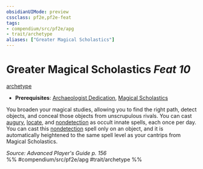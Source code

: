 ```yaml
---
obsidianUIMode: preview
cssclass: pf2e,pf2e-feat
tags:
- compendium/src/pf2e/apg
- trait/archetype
aliases: ["Greater Magical Scholastics"]
---
```

# Greater Magical Scholastics  *Feat 10*  
[archetype](rules/traits/archetype.md)  

- **Prerequisites**: [Archaeologist Dedication](compendium/feats/archaeologist-dedication-apg.md), [Magical Scholastics](compendium/feats/magical-scholastics-apg.md)

You broaden your magical studies, allowing you to find the right path, detect objects, and conceal those objects from unscrupulous rivals. You can cast [augury](compendium/spells/augury.md), [locate](compendium/spells/locate.md), and [nondetection](compendium/spells/nondetection.md) as occult innate spells, each once per day. You can cast this [nondetection](compendium/spells/nondetection.md) spell only on an object, and it is automatically heightened to the same spell level as your cantrips from Magical Scholastics.

*Source: Advanced Player's Guide p. 156*  
%% #compendium/src/pf2e/apg #trait/archetype %%